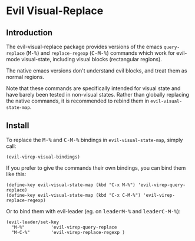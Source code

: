 # Evil Visual-Replace

## Introduction

The evil-visual-replace package provides versions of the emacs `query-replace`
(<kbd>M-%</kbd>) and `replace-regexp` (<kbd>C-M-%</kbd>) commands which work
for evil-mode visual-state, including visual blocks (rectangular regions).

The native emacs versions don't understand evil blocks, and treat them as
normal regions.

Note that these commands are specifically intended for visual state and have
barely been tested in non-visual states. Rather than globally replacing
the native commands, it is recommended to rebind them in `evil-visual-state-map`.

## Install

To replace the <kbd>M-%</kbd> and <kbd>C-M-%</kbd> bindings in
`evil-visual-state-map`, simply call:

```(evil-virep-visual-bindings)```

If you prefer to give the commands their own bindings, you can bind them like this:

```
(define-key evil-visual-state-map (kbd "C-x M-%") 'evil-virep-query-replace)
(define-key evil-visual-state-map (kbd "C-x C-M-%") 'evil-virep-replace-regexp)
```

Or to bind them with evil-leader (eg. on <kbd>leader</kbd><kbd>M-%</kbd> and
<kbd>leader</kbd><kbd>C-M-%</kbd>):

```
(evil-leader/set-key
  "M-%"          'evil-virep-query-replace
  "M-C-%"        'evil-virep-replace-regexp )
```
